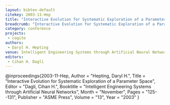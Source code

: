 ```yaml
---
layout: bibtex-default
citekey: 2003-11-Hep
title: "Interactive Evolution for Systematic Exploration of a Parameter Space (2003)"
breadcrumb: "Interactive Evolution for Systematic Exploration of a Parameter Space (2003)"
category: conference
projects:
 - cogito
authors:
 - Daryl H. Hepting
venue: Intelligent Engineering Systems through Artificial Neural Networks
editors:
 - Cihan H. Dagli
---
```

@inproceedings{2003-11-Hep,
	Author =  "Hepting, Daryl H.",
	Title =  "Interactive Evolution for Systematic Exploration of a Parameter Space",
	Editor =  "Dagli, Cihan H.",
	Booktitle =  "Intelligent Engineering Systems through Artificial Neural Networks",
	Month =  "November",
	Pages =  "125--131",
	Publisher =  "ASME Press",
	Volume =  "13",
	Year =  "2003"
}
